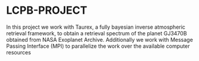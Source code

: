 # LCPB-PROJECT
In this project we work with Taurex, a fully bayesian inverse atmospheric retrieval framework, to obtain a retrieval spectrum of the planet GJ3470B obtained from NASA Exoplanet Archive. Additionally we work with Message Passing Interface (MPI) to parallelize the work over the available computer resources 
